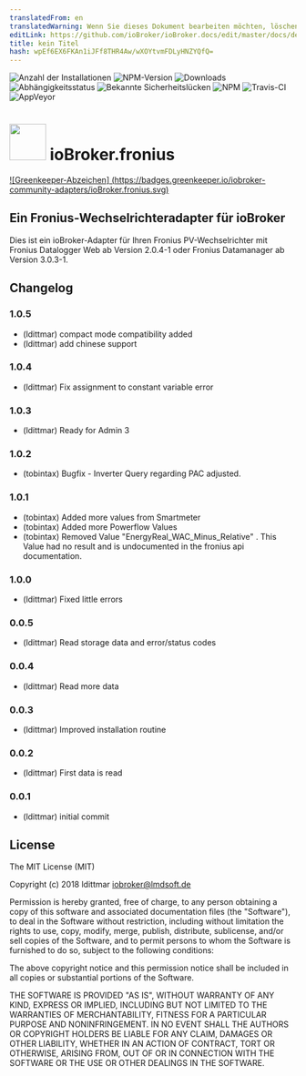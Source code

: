 ```yaml
---
translatedFrom: en
translatedWarning: Wenn Sie dieses Dokument bearbeiten möchten, löschen Sie bitte das Feld "translationsFrom". Andernfalls wird dieses Dokument automatisch erneut übersetzt
editLink: https://github.com/ioBroker/ioBroker.docs/edit/master/docs/de/adapterref/iobroker.fronius/README.md
title: kein Titel
hash: wpEf6EX6FKAn1iJFf8THR4Aw/wXOYtvmFDLyHNZYQfQ=
---
```

![Anzahl der Installationen](http://iobroker.live/badges/fronius-stable.svg)
![NPM-Version](http://img.shields.io/npm/v/iobroker.fronius.svg)
![Downloads](https://img.shields.io/npm/dm/iobroker.fronius.svg)
![Abhängigkeitsstatus](https://img.shields.io/david/iobroker-community-adapters/iobroker.fronius.svg)
![Bekannte Sicherheitslücken](https://snyk.io/test/github/iobroker-community-adapters/ioBroker.fronius/badge.svg)
![NPM](https://nodei.co/npm/iobroker.fronius.png?downloads=true)
![Travis-CI](http://img.shields.io/travis/iobroker-community-adapters/ioBroker.fronius/master.svg)
![AppVeyor](https://ci.appveyor.com/api/projects/status/github/iobroker-community-adapters/ioBroker.fronius?branch=master&svg=true)

<h1><img src="https://raw.githubusercontent.com/iobroker-community-adapters/ioBroker.fronius/master/admin/fronius.png" width="64"/> ioBroker.fronius </h1>

[![Greenkeeper-Abzeichen] (https://badges.greenkeeper.io/iobroker-community-adapters/ioBroker.fronius.svg)](https://greenkeeper.io/)

## Ein Fronius-Wechselrichteradapter für ioBroker
Dies ist ein ioBroker-Adapter für Ihren Fronius PV-Wechselrichter mit Fronius Datalogger Web ab Version 2.0.4-1 oder Fronius Datamanager ab Version 3.0.3-1.

## Changelog

### 1.0.5
* (ldittmar) compact mode compatibility added
* (ldittmar) add chinese support

### 1.0.4
* (ldittmar) Fix assignment to constant variable error

### 1.0.3
* (ldittmar) Ready for Admin 3

### 1.0.2
* (tobintax) Bugfix - Inverter Query regarding PAC adjusted.

### 1.0.1
* (tobintax) Added more values from Smartmeter
* (tobintax) Added more Powerflow Values
* (tobintax) Removed Value "EnergyReal_WAC_Minus_Relative" . This Value had no result and is undocumented in the fronius api documentation.

### 1.0.0
* (ldittmar) Fixed little errors

### 0.0.5
* (ldittmar) Read storage data and error/status codes

### 0.0.4
* (ldittmar) Read more data

### 0.0.3
* (ldittmar) Improved installation routine

### 0.0.2
* (ldittmar) First data is read

### 0.0.1
* (ldittmar) initial commit

## License
The MIT License (MIT)

Copyright (c) 2018 ldittmar <iobroker@lmdsoft.de>

Permission is hereby granted, free of charge, to any person obtaining a copy
of this software and associated documentation files (the "Software"), to deal
in the Software without restriction, including without limitation the rights
to use, copy, modify, merge, publish, distribute, sublicense, and/or sell
copies of the Software, and to permit persons to whom the Software is
furnished to do so, subject to the following conditions:

The above copyright notice and this permission notice shall be included in
all copies or substantial portions of the Software.

THE SOFTWARE IS PROVIDED "AS IS", WITHOUT WARRANTY OF ANY KIND, EXPRESS OR
IMPLIED, INCLUDING BUT NOT LIMITED TO THE WARRANTIES OF MERCHANTABILITY,
FITNESS FOR A PARTICULAR PURPOSE AND NONINFRINGEMENT. IN NO EVENT SHALL THE
AUTHORS OR COPYRIGHT HOLDERS BE LIABLE FOR ANY CLAIM, DAMAGES OR OTHER
LIABILITY, WHETHER IN AN ACTION OF CONTRACT, TORT OR OTHERWISE, ARISING FROM,
OUT OF OR IN CONNECTION WITH THE SOFTWARE OR THE USE OR OTHER DEALINGS IN
THE SOFTWARE.